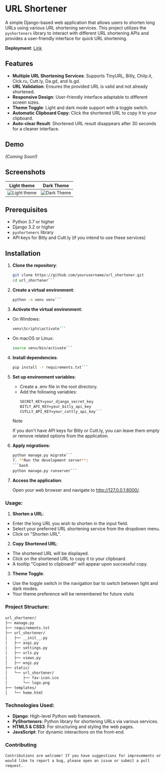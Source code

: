 # URL Shortener

A simple Django-based web application that allows users to shorten long URLs using various URL shortening services. This
project utilizes the `pyshorteners` library to interact with different URL shortening APIs and provides a user-friendly
interface for quick URL shortening.

**Deployment**: [Link](https://3bbas-shorturl.vercel.app)

## Features

- **Multiple URL Shortening Services**: Supports TinyURL, Bitly, Chilp.it, Clck.ru, Cutt.ly, Da.gd, and Is.gd.
- **URL Validation**: Ensures the provided URL is valid and not already shortened.
- **Responsive Design**: User-friendly interface adaptable to different screen sizes.
- **Theme Toggle**: Light and dark mode support with a toggle switch.
- **Automatic Clipboard Copy**: Click the shortened URL to copy it to your clipboard.
- **Auto-clear Result**: Shortened URL result disappears after 30 seconds for a cleaner interface.

## Demo

*(Coming Soon!)*

## Screenshots

|                                  Light theme                                  |                                 Dark Theme                                  |
|:-----------------------------------------------------------------------------:|:---------------------------------------------------------------------------:|
| <img src="demo/light-theme.png" title="Light theme" width="100%" crossorigin> | <img src="demo/dark-theme.png" title="Dark Theme" width="100%" crossorigin> |

## Prerequisites

- Python 3.7 or higher
- Django 3.2 or higher
- `pyshorteners` library
- API keys for Bitly and Cutt.ly (if you intend to use these services)

## Installation

1. **Clone the repository**:

   ```bash
   git clone https://github.com/yourusername/url_shortener.git
   cd url_shortener```

2. **Create a virtual environment**:
   ```bash
   python -m venv venv```

3. **Activate the virtual environment**:

- On Windows:
  ```bash
  venv\Scripts\activate```
- On macOS or Linux:
  ```bash
  source venv/bin/activate```

4. **Install dependencies**:
   ```bash
   pip install -r requirements.txt```

5. **Set up environment variables**:

    - Create a .env file in the root directory.
    - Add the following variables:
      ```env
      SECRET_KEY=your_django_secret_key
      BITLY_API_KEY=your_bitly_api_key
      CUTLLY_API_KEY=your_cuttly_api_key```

   > [!NOTE]  
   > If you don't have API keys for Bitly or Cutt.ly, you can leave them empty or remove related options from the
   application.

6. **Apply migrations**:
    ```bash
    python manage.py migrate```
   7. **Run the development server**:
    ```bash
    python manage.py runserver```

8. **Access the application**:

   Open your web browser and navigate to http://127.0.0.1:8000/.

### Usage:

1. **Shorten a URL**:

- Enter the long URL you wish to shorten in the input field.
- Select your preferred URL shortening service from the dropdown menu.
- Click on "Shorten URL".

2. **Copy Shortened URL**:

- The shortened URL will be displayed.
- Click on the shortened URL to copy it to your clipboard.
- A tooltip "Copied to clipboard!" will appear upon successful copy.

3. **Theme Toggle**:

- Use the toggle switch in the navigation bar to switch between light and dark modes.
- Your theme preference will be remembered for future visits

### **Project Structure**:

```shell
url_shortener/
├── manage.py
├── requirements.txt
├── url_shortener/
│   ├── __init__.py
│   ├── asgi.py
│   ├── settings.py
│   ├── urls.py
│   ├── views.py
│   ├── wsgi.py
├── static/
│   └── url_shortener/
│       ├── fav-icon.ico
│       └── logo.png
├── templates/
│   └── home.html
```

### **Technologies Used**:

- **Django**: High-level Python web framework.
- **PyShorteners**: Python library for shortening URLs via various services.
- **HTML5 & CSS3**: For structuring and styling the web pages.
- **JavaScript**: For dynamic interactions on the front-end.

### Contributing

    Contributions are welcome! If you have suggestions for improvements or would like to report a bug, please open an issue or submit a pull request.